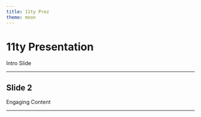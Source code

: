 ```yaml
---
title: 11ty Prez
theme: moon
---
```


# 11ty Presentation

Intro Slide

---

## Slide 2

Engaging Content

---

